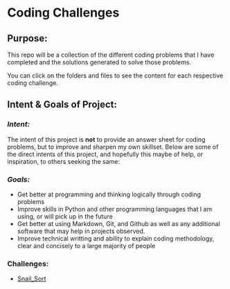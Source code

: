 # Coding Challenges

## Purpose:
This repo will be a collection of the different coding problems that I have completed and the solutions generated to solve those problems. 


You can click on the folders and files to see the content for each respective coding challenge.


## Intent & Goals of Project:


### _Intent:_ 


The intent of this project is **not** to provide an answer sheet for coding problems, but to improve and sharpen my own skillset. Below are some of the direct intents of this project, and hopefully this maybe of help, or inspiration, to others seeking the same:


### _Goals:_


- Get better at programming and thinking logically through coding problems
- Improve skills in Python and other programming languages that I am using, or will pick up in the future
- Get better at using Markdown, Git, and Github as well as any additional software that may help in projects observed.
- Improve technical writting and ability to explain coding methodology, clear and concisely to a large majority of people


### Challenges:


* [Snail_Sort](./Snail_Sort)


